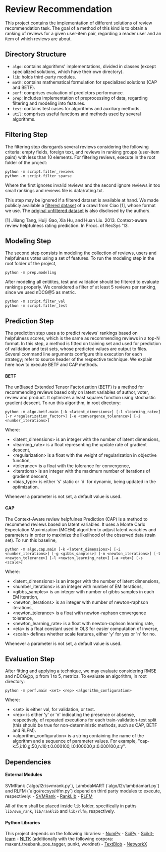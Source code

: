 Review Recommendation
=====================
This project contains the implementation of different solutions of review recommendation task. The goal of a method of this kind is to obtain a ranking of reviews for a given user-item pair, regarding a reader user and an item of which reviews are about.

Directory Structure
-------------------
- `algo`: contains algorithms' implementations, divided in classes (except specialized solutions, which have their own directory).
- `lib`: holds third-party modules.
- `math`: contains mathematical formulation for specialized solutions (CAP and BETF).
- `perf`: comprises evaluation of predictors performance.
- `prep`: includes implementation of preprocessing of data, regarding filtering and modeling into features.
- `test`: contains test cases for algorithms and auxiliary methods.
- `util`: comprises useful functions and methods used by several algorithms.

Filtering Step
--------------
The filtering step disregards several reviews considering the following criteria: empty fields, foreign text, and reviews in ranking groups (user-item pairs) with less than 10 elements. For filtering reviews, execute in the root folder of the project:

```
python -m script.filter_reviews
python -m script.filter_sparse
```

Where the first ignores invalid reviews and the second ignore reviews in too small rankings and reviews file is  data/rating.txt.

This step may be ignored if a filtered dataset is available at hand. We made publicly available a <a href="http://homepages.dcc.ufmg.br/~lubm/review/reviews_filt.tar.gz">filtered dataset</a> of a crawl from Ciao [1], whose format we use. The <a href="http://www.jiliang.xyz/Ciao.rar">original unfiltered dataset</a> is also disclosed by the authors.

[1] Jiliang Tang, Huiji Gao, Xia Hu, and Huan Liu. 2013. Context-aware review helpfulness rating prediction. In Procs. of RecSys '13.

Modeling Step
-------------
The second step consists in modeling the collection of reviews, users and helpfulness votes using a set of features. To run the modeling step in the root folder of the project, 

```
python -m prep.modeling
```

After modeling all entitites, test and validation should be filtered to evaluate rankings properly. We considered a filter of at least 5 reviews per ranking, since we used nDCG@5 as metric.

```
python -m script.filter_val
python -m script.filter_test
```

Prediction Step
---------------
The prediction step uses a to predict reviews' rankings based on helpfulness scores, which is the same as recommending reviews in a top-N format. In this step, a method is fitted on training set and used for prediction of validation and test sets, whose predicted values are output to files. Several command line arguments configure this execution for each strategy; refer to source header of the respective technique. We explain here how to execute BETF and CAP methods.

<h4>BETF</h4>
The unBiased Extended Tensor Factorization (BETF) is a method for recommending reviews based only on latent variables of author, voter, review and product. It optimizes a least squares function using stochastic gradient descent. To run this algorithm, in root directory:

```
python -m algo.betf.main [-k <latent_dimensions>] [-l <learning_rate>] [-r <regularization_factor>] [-e <convergence_tolerance>] [-i <number_iterations>]
```

Where:
- \<latent_dimensions\> is an integer with the number of latent dimensions,      
- \<learning_rate\> is a float representing the update rate of gradient descent, 
- \<regularization\> is a float with the weight of regularization in objective function,
- \<tolerance\> is a float with the tolerance for convergence,
- \<iterations\> is an integer with the maximum number of iterations of gradient descent,
- \<bias_type\> is either 's' static or 'd' for dynamic, being updated in the optimization.

Whenever a parameter is not set, a default value is used.

<h4>CAP</h4>
The Context-Aware review helpfulnes Prediction (CAP) is a method to recommend reviews based on latent variables. It uses a Monte Carlo Expectation Maximization (MCEM) algorithm to adjust latent variables and parameters in order to maximize the likelihood of the observed data (train set). To run this baseline,

```
python -m algo.cap.main [-k <latent_dimensions>] [-i <number_iterations>] [-g <gibbs_samples>] [-n <newton_iterations>] [-t <newton_tolerance>] [-l <newton_learning_rate>] [-a <eta>] [-s <scale>]
```

Where:
- \<latent_dimensions\> is an integer with the number of latent dimensions,      
- \<number_iterations\> is an integer with number of EM iterations,                     
- \<gibbs_samples\> is an integer with number of gibbs samples in each EM iteration,
- \<newton_iterations\> is an integer with number of newton-raphson iterations,      
- \<newton_tolerance\> is a float with newton-raphson convergence tolerance,          
- \<newton_learning_rate\> is a float with newton-raphson learning rate,             
- \<eta\> is a float constant used in OLS for easier computation of inverse,                  
- \<scale\> defines whether scale features, either 'y' for yes or 'n' for no. 

Whenever a parameter is not set, a default value is used.

Evaluation Step
---------------
After fitting and applying a technique, we may evaluate considering RMSE and nDCG@p, p from 1 to 5, metrics. To evaluate an algorithm, in root directory:

```
python -m perf.main <set> <rep> <algorithm_configuration>
```
Where:
- \<set\> is either val, for validation, or test.
- \<rep\> is either 'y' or 'n' indicating the presence or absense, respectively, of repeated executions for each train-validation-test split (this should be true for non-deterministic methods, such as CAP, BETF and RLFM).
- \<algorithm_configuration\> is a string containing the name of the algorithm and a sequence of parameter values. For example, "cap-k:5,i:10,g:50,n:10,t:0.000100,l:0.100000,a:0.000100,s:y".

Dependencies
------------

<h4>External Modules</h4>
SVMRank (`algo/l2r/svmrank.py`), LambdaMART (`algo/l2r/lambdamart.py`) and RLFM (`algo/recsys/rlfm.py`) depend on third party modules to execute, respectively:
- <a href="https://www.cs.cornell.edu/people/tj/svm_light/svm_rank.html">SVMRank</a>
- <a href="http://sourceforge.net/p/lemur/wiki/RankLib/">RankLib</a>
- <a href="https://github.com/yahoo/Latent-Factor-Models">RLFM</a>

All of them shall be placed inside `lib` folder, specifically in paths `lib/svm_rank`, `lib/ranklib` and `lib/rlfm`, respectively.

<h4>Python Libraries</h4>
This project depends on the following libraries:
- <a href="http://www.numpy.org/">NumPy</a> 
- <a href="http://www.scipy.org/">SciPy</a>
- <a href="http://scikit-learn.org/stable/">Scikit-learn</a>
- <a href="http://www.nltk.org/">NLTK</a> (additionally with the following corpora: maxent_treebank_pos_tagger, punkt, wordnet)
- <a href="https://textblob.readthedocs.org/en/dev/">TextBlob</a>
- <a href="https://networkx.github.io/">NetworkX</a>
